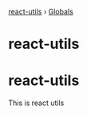 [react-utils](README.md) › [Globals](globals.md)

# react-utils

# react-utils

This is react utils
